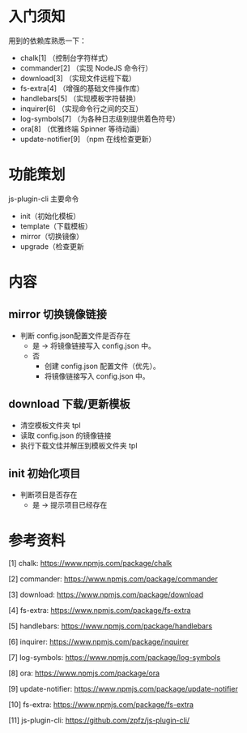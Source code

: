 # 入门须知
用到的依赖库熟悉一下：
- chalk[1] （控制台字符样式）
- commander[2] （实现 NodeJS 命令行）
- download[3] （实现文件远程下载）
- fs-extra[4] （增强的基础文件操作库）
- handlebars[5] （实现模板字符替换）
- inquirer[6] （实现命令行之间的交互）
- log-symbols[7] （为各种日志级别提供着色符号）
- ora[8] （优雅终端 Spinner 等待动画）
- update-notifier[9] （npm 在线检查更新）

# 功能策划
js-plugin-cli 主要命令
- init（初始化模板）
- template（下载模板）
- mirror（切换镜像）
- upgrade（检查更新

# 内容
## mirror 切换镜像链接
- 判断 config.json配置文件是否存在
    - 是 -> 将镜像链接写入 config.json 中。
    - 否
        - 创建 config.json 配置文件（优先）。
        - 将镜像链接写入 config.json 中。

## download 下载/更新模板
- 清空模板文件夹 tpl
- 读取 config.json 的镜像链接
- 执行下载文佳并解压到模板文件夹 tpl

## init 初始化项目
- 判断项目是否存在
    - 是 -> 提示项目已经存在



# 参考资料
[1] chalk: https://www.npmjs.com/package/chalk

[2] commander: https://www.npmjs.com/package/commander

[3] download: https://www.npmjs.com/package/download

[4] fs-extra: https://www.npmjs.com/package/fs-extra

[5] handlebars: https://www.npmjs.com/package/handlebars

[6] inquirer: https://www.npmjs.com/package/inquirer

[7] log-symbols: https://www.npmjs.com/package/log-symbols

[8] ora: https://www.npmjs.com/package/ora

[9] update-notifier: https://www.npmjs.com/package/update-notifier

[10] fs-extra: https://www.npmjs.com/package/fs-extra

[11] js-plugin-cli: https://github.com/zpfz/js-plugin-cli/
